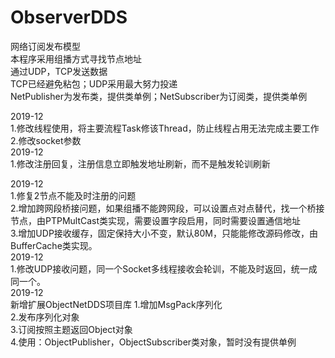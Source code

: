 # ObserverDDS
网络订阅发布模型  
本程序采用组播方式寻找节点地址  
通过UDP，TCP发送数据  
TCP已经避免粘包；UDP采用最大努力投递  
NetPublisher为发布类，提供类单例；NetSubscriber为订阅类，提供类单例  

2019-12  
  1.修改线程使用，将主要流程Task修该Thread，防止线程占用无法完成主要工作  
  2.修改socket参数  
2019-12  
  1.修改注册回复，注册信息立即触发地址刷新，而不是触发轮训刷新  
  
  2019-12  
  1.修复2节点不能及时注册的问题  
  2.增加跨网段桥接问题，如果组播不能跨网段，可以设置点对点替代，找一个桥接节点，由PTPMultCast类实现，需要设置字段启用，同时需要设置通信地址  
  3.增加UDP接收缓存，固定保持大小不变，默认80M，只能能修改源码修改，由BufferCache类实现。   
  2019-12  
  1.修改UDP接收问题，同一个Socket多线程接收会轮训，不能及时返回，统一成同一个。  
  2019-12  
   新增扩展ObjectNetDDS项目库
   1.增加MsgPack序列化  
   2.发布序列化对象  
   3.订阅按照主题返回Object对象  
   4.使用：ObjectPublisher，ObjectSubscriber类对象，暂时没有提供单例
   